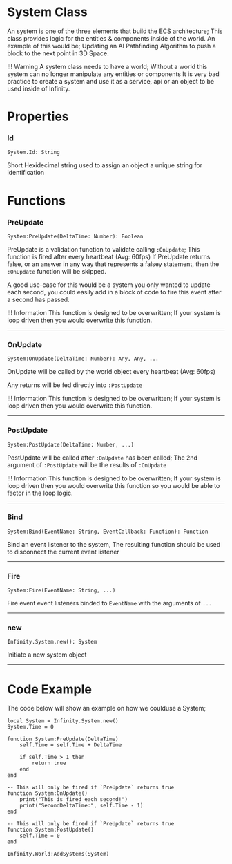 # System Class
An system is one of the three elements that build the ECS architecture; This class provides logic for the entities & components inside of the world. An example of this would be; Updating an AI Pathfinding Algorithm to push a block to the next point in 3D Space.

!!! Warning
	A system class needs to have a world; Without a world this system can no longer manipulate any entities or components
	It is very bad practice to create a system and use it as a service, api or an object to be used inside of Infinity.

# Properties
### Id
```
System.Id: String
```

Short Hexidecimal string used to assign an object a unique string for identification 

# Functions
### PreUpdate
```
System:PreUpdate(DeltaTime: Number): Boolean
```

PreUpdate is a validation function to validate calling `:OnUpdate`; This function is fired after every heartbeat (Avg: 60fps)
If PreUpdate returns false, or an answer in any way that represents a falsey statement, then the `:OnUpdate` function will be skipped.

A good use-case for this would be a system you only wanted to update each second, you could easily add in a block of code to fire this event after a second has passed.

!!! Information
	This function is designed to be overwritten; If your system is loop driven then you would overwrite this function.

---
### OnUpdate
```
System:OnUpdate(DeltaTime: Number): Any, Any, ...
```

OnUpdate will be called by the world object every heartbeat (Avg: 60fps)

Any returns will be fed directly into `:PostUpdate`

!!! Information
	This function is designed to be overwritten; If your system is loop driven then you would overwrite this function.

---
### PostUpdate
```
System:PostUpdate(DeltaTime: Number, ...)
```

PostUpdate will be called after `:OnUpdate` has been called; The 2nd argument of `:PostUpdate` will be the results of `:OnUpdate`

!!! Information
	This function is designed to be overwritten; If your system is loop driven then you would overwrite this function so you would be able to factor in the loop logic.

---
### Bind
```
System:Bind(EventName: String, EventCallback: Function): Function
```

Bind an event listener to the system,
The resulting function should be used to disconnect the current event listener

---
### Fire
```
System:Fire(EventName: String, ...)

```

Fire event event listeners binded to `EventName` with the arguments of `...`

---
### new
```
Infinity.System.new(): System
```

Initiate a new system object

---
# Code Example
The code below will show an example on how we coulduse a System;
```
local System = Infinity.System.new()
System.Time = 0

function System:PreUpdate(DeltaTime)
	self.Time = self.Time + DeltaTime

	if self.Time > 1 then
		return true
	end
end

-- This will only be fired if `PreUpdate` returns true
function System:OnUpdate()
	print("This is fired each second!")
	print("SecondDeltaTime:", self.Time - 1)
end

-- This will only be fired if `PreUpdate` returns true
function System:PostUpdate()
	self.Time = 0
end

Infinity.World:AddSystems(System)
```